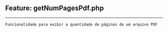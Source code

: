 ## Feature: getNumPagesPdf.php

---

    Funcionalidade para exibir a quantidade de páginas de um arquivo PDF
